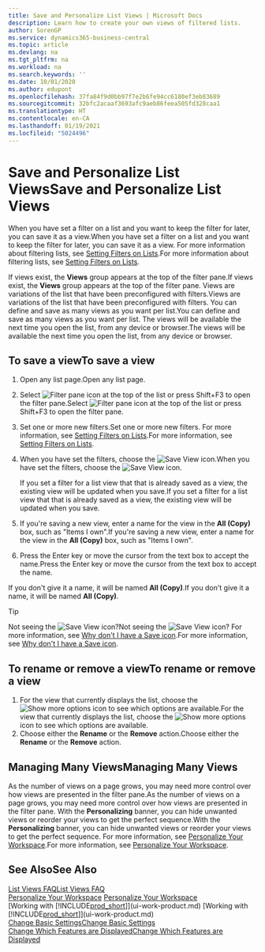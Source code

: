 ```yaml
---
title: Save and Personalize List Views | Microsoft Docs
description: Learn how to create your own views of filtered lists.
author: SorenGP
ms.service: dynamics365-business-central
ms.topic: article
ms.devlang: na
ms.tgt_pltfrm: na
ms.workload: na
ms.search.keywords: ''
ms.date: 10/01/2020
ms.author: edupont
ms.openlocfilehash: 37fa84f9d0bb97f7e2b6fe94cc6180ef3eb83689
ms.sourcegitcommit: 32bfc2acaaf3693afc9aeb86feea505fd328caa1
ms.translationtype: HT
ms.contentlocale: en-CA
ms.lasthandoff: 01/19/2021
ms.locfileid: "5024496"
---
```

# <a name="save-and-personalize-list-views"></a><span data-ttu-id="119a3-103">Save and Personalize List Views</span><span class="sxs-lookup"><span data-stu-id="119a3-103">Save and Personalize List Views</span></span>
<span data-ttu-id="119a3-104">When you have set a filter on a list and you want to keep the filter for later, you can save it as a view.</span><span class="sxs-lookup"><span data-stu-id="119a3-104">When you have set a filter on a list and you want to keep the filter for later, you can save it as a view.</span></span> <span data-ttu-id="119a3-105">For more information about filtering lists, see [Setting Filters on Lists](ui-enter-criteria-filters.md#setting-filters-on-lists).</span><span class="sxs-lookup"><span data-stu-id="119a3-105">For more information about filtering lists, see [Setting Filters on Lists](ui-enter-criteria-filters.md#setting-filters-on-lists).</span></span>

<span data-ttu-id="119a3-106">If views exist, the **Views** group appears at the top of the filter pane.</span><span class="sxs-lookup"><span data-stu-id="119a3-106">If views exist, the **Views** group appears at the top of the filter pane.</span></span> <span data-ttu-id="119a3-107">Views are variations of the list that have been preconfigured with filters.</span><span class="sxs-lookup"><span data-stu-id="119a3-107">Views are variations of the list that have been preconfigured with filters.</span></span> <span data-ttu-id="119a3-108">You can define and save as many views as you want per list.</span><span class="sxs-lookup"><span data-stu-id="119a3-108">You can define and save as many views as you want per list.</span></span> <span data-ttu-id="119a3-109">The views will be available the next time you open the list, from any device or browser.</span><span class="sxs-lookup"><span data-stu-id="119a3-109">The views will be available the next time you open the list, from any device or browser.</span></span>

## <a name="to-save-a-view"></a><span data-ttu-id="119a3-110">To save a view</span><span class="sxs-lookup"><span data-stu-id="119a3-110">To save a view</span></span>
1. <span data-ttu-id="119a3-111">Open any list page.</span><span class="sxs-lookup"><span data-stu-id="119a3-111">Open any list page.</span></span>
2. <span data-ttu-id="119a3-112">Select ![Filter pane icon](media/open-filter-pane-icon.png "Filter pane icon") at the top of the list or press Shift+F3 to open the filter pane.</span><span class="sxs-lookup"><span data-stu-id="119a3-112">Select ![Filter pane icon](media/open-filter-pane-icon.png "Filter pane icon") at the top of the list or press Shift+F3 to open the filter pane.</span></span>
3. <span data-ttu-id="119a3-113">Set one or more new filters.</span><span class="sxs-lookup"><span data-stu-id="119a3-113">Set one or more new filters.</span></span> <span data-ttu-id="119a3-114">For more information, see [Setting Filters on Lists](ui-enter-criteria-filters.md#setting-filters-on-lists).</span><span class="sxs-lookup"><span data-stu-id="119a3-114">For more information, see [Setting Filters on Lists](ui-enter-criteria-filters.md#setting-filters-on-lists).</span></span>
4. <span data-ttu-id="119a3-115">When you have set the filters, choose the ![Save View](media/save_view_icon.png "Save View") icon.</span><span class="sxs-lookup"><span data-stu-id="119a3-115">When you have set the filters, choose the ![Save View](media/save_view_icon.png "Save View") icon.</span></span>

    <span data-ttu-id="119a3-116">If you set a filter for a list view that that is already saved as a view, the existing view will be updated when you save.</span><span class="sxs-lookup"><span data-stu-id="119a3-116">If you set a filter for a list view that that is already saved as a view, the existing view will be updated when you save.</span></span>
5. <span data-ttu-id="119a3-117">If you're saving a new view, enter a name for the view in the **All (Copy)** box, such as "Items I own".</span><span class="sxs-lookup"><span data-stu-id="119a3-117">If you're saving a new view, enter a name for the view in the **All (Copy)** box, such as "Items I own".</span></span>
6. <span data-ttu-id="119a3-118">Press the Enter key or move the cursor from the text box to accept the name.</span><span class="sxs-lookup"><span data-stu-id="119a3-118">Press the Enter key or move the cursor from the text box to accept the name.</span></span>

<span data-ttu-id="119a3-119">If you don't give it a name, it will be named **All (Copy)**.</span><span class="sxs-lookup"><span data-stu-id="119a3-119">If you don't give it a name, it will be named **All (Copy)**.</span></span>

> [!TIP]
> <span data-ttu-id="119a3-120">Not seeing the ![Save View](media/save_view_icon.png "Save View") icon?</span><span class="sxs-lookup"><span data-stu-id="119a3-120">Not seeing the ![Save View](media/save_view_icon.png "Save View") icon?</span></span> <span data-ttu-id="119a3-121">For more information, see [Why don't I have a Save icon](ui-views-faq.md#save).</span><span class="sxs-lookup"><span data-stu-id="119a3-121">For more information, see [Why don't I have a Save icon](ui-views-faq.md#save).</span></span>

## <a name="to-rename-or-remove-a-view"></a><span data-ttu-id="119a3-122">To rename or remove a view</span><span class="sxs-lookup"><span data-stu-id="119a3-122">To rename or remove a view</span></span>
1. <span data-ttu-id="119a3-123">For the view that currently displays the list, choose the ![Show more options](media/show-more-options-icon.png "Show more options") icon to see which options are available.</span><span class="sxs-lookup"><span data-stu-id="119a3-123">For the view that currently displays the list, choose the ![Show more options](media/show-more-options-icon.png "Show more options") icon to see which options are available.</span></span>
2. <span data-ttu-id="119a3-124">Choose either the **Rename** or the **Remove** action.</span><span class="sxs-lookup"><span data-stu-id="119a3-124">Choose either the **Rename** or the **Remove** action.</span></span>

## <a name="managing-many-views"></a><span data-ttu-id="119a3-125">Managing Many Views</span><span class="sxs-lookup"><span data-stu-id="119a3-125">Managing Many Views</span></span>
<span data-ttu-id="119a3-126">As the number of views on a page grows, you may need more control over how views are presented in the filter pane.</span><span class="sxs-lookup"><span data-stu-id="119a3-126">As the number of views on a page grows, you may need more control over how views are presented in the filter pane.</span></span> <span data-ttu-id="119a3-127">With the **Personalizing** banner, you can hide unwanted views or reorder your views to get the perfect sequence.</span><span class="sxs-lookup"><span data-stu-id="119a3-127">With the **Personalizing** banner, you can hide unwanted views or reorder your views to get the perfect sequence.</span></span> <span data-ttu-id="119a3-128">For more information, see [Personalize Your Workspace](ui-personalization-user.md).</span><span class="sxs-lookup"><span data-stu-id="119a3-128">For more information, see [Personalize Your Workspace](ui-personalization-user.md).</span></span>

## <a name="see-also"></a><span data-ttu-id="119a3-129">See Also</span><span class="sxs-lookup"><span data-stu-id="119a3-129">See Also</span></span>
[<span data-ttu-id="119a3-130">List Views FAQ</span><span class="sxs-lookup"><span data-stu-id="119a3-130">List Views FAQ</span></span>](ui-views-faq.md)  
<span data-ttu-id="119a3-131">[Personalize Your Workspace](ui-personalization-user.md)  </span><span class="sxs-lookup"><span data-stu-id="119a3-131">[Personalize Your Workspace](ui-personalization-user.md)  </span></span>  
<span data-ttu-id="119a3-132">[Working with [!INCLUDE[prod_short](includes/prod_short.md)]](ui-work-product.md)  </span><span class="sxs-lookup"><span data-stu-id="119a3-132">[Working with [!INCLUDE[prod_short](includes/prod_short.md)]](ui-work-product.md)  </span></span>  
[<span data-ttu-id="119a3-133">Change Basic Settings</span><span class="sxs-lookup"><span data-stu-id="119a3-133">Change Basic Settings</span></span>](ui-change-basic-settings.md)  
[<span data-ttu-id="119a3-134">Change Which Features are Displayed</span><span class="sxs-lookup"><span data-stu-id="119a3-134">Change Which Features are Displayed</span></span>](ui-experiences.md)  
